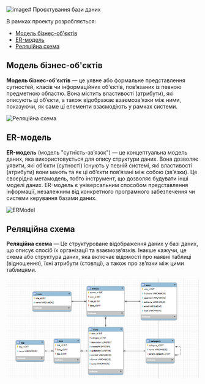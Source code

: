 ![image](https://github.com/user-attachments/assets/dbb29b52-1d4e-4492-844e-e2040869bb5a)# Проєктування бази даних

В рамках проекту розробляється: 
- [Модель бізнес-об'єктів](#BusinessModel)
- [ER-модель](#ERModel)
- [Реляційна схема](#RelationalSchema)



<span id="BusinessModel"></span>
## Модель бізнес-об'єктів
**Модель бізнес-об'єктів** — це уявне або формальне представлення сутностей, класів чи інформаційних об'єктів, пов’язаних із певною предметною областю. Вона містить властивості (атрибути), які описують ці об’єкти, а також відображає взаємозв’язки між ними, показуючи, як саме ці елементи взаємодіють у рамках системи.

![Реляційна схема](//www.plantuml.com/plantuml/png/XPFFRi8m3CRlF4NLtT0w3Uso0qAmqGFInW4LQJj6JK3HsWGbgH1llxJMt3-UjnFKly-ndNnU-o1SQEfgfapGuPOSlNB9SfdlYrtnkLebTq-dvqLPpf9a87ZGCchsn_UN_10r4tZIpWSZQXKrHVvHK4Kb_X6eMkYAJxTdRLXw4TvVhPC3GQyus4fnuw606m_WfF6URifIUS-VZfBn-OCJjY88BXy5N7S0HzrDc5I-TFeIj3MSn5wDShk_2foigqN0_2akhGdnc-TEYQ3afbLiDqLE5Sr54aKlASIPkI7ap0K1Or_lDHOzMtTZJX-Bs18eOEkyQVFrMuqeWUMRPp8REvaGs00IXhKXOLmtId1LATAoxQXrV0msMUzz4WKfcBSDPfDtf0nTG1WwY12q7W7eMa96bgSKng5Xc0TsDSQh68SF8AsFkej2GqrY84ClG7pa39vgEMJfu_qYJRBCjl_cAG8qIxg8WjWvOEZovu60oJ73mU34E5mdwmR7LuJC2Z8xnqRI_aoIugoO0qG2wHjTAoERkle6)

<span id="ERModel"></span>
## ER-модель
**ER-модель** (модель "сутність-зв’язок") — це концептуальна модель даних, яка використовується для опису структури даних. Вона дозволяє уявити, які об’єкти (сутності) існують у певній системі, які властивості (атрибути) вони мають та як ці об’єкти пов’язані між собою (зв’язки). Це своєрідна метамодель, тобто інструмент, що дозволяє будувати інші моделі даних. ER-модель є універсальним способом представлення інформації, незалежним від конкретного програмного забезпечення чи системи керування базами даних.

![ERModel](//www.plantuml.com/plantuml/png/dP91Qpen4CNF_toAiF-RLT2Jq9EsUcjxa1LwAzFDk8Hc4qbc4Idzxet3riqsb0Kz1FczUNcpara50azjOuGGQ4dJMUu3Uld_VQcMkFmKClxkj9BtycN__B3TIIO7xGDPQ33oSljQCZn222VdLSeCv7NOW3Q38bThcmBnTUrcvmoETPC6zCvrLM48Ozuse7_Bg8-fELL0CAHzsYPgOraL4DREdzCxM50OAg-FfDrW3EvaVpNtZtdb4GZLcgAmMPTRXkrHvR1obj1IUkd1-GPwykVuIgXlc_jZzvMtkP-q_HXpPk_0bA3E7eTtkPXFvQIOcLcnc2wAdxqGl5cTvWUQw4gYMCnK9_432pxP9FiRkMV1vmMmC9dAUS53P0yBdCE1_P34zLzKOYVjfMAH5eWLMjKsvXi0)


<span id="RelationalSchema"></span>
## Реляційна схема
**Реляційна схема** — Це структуроване відображення даних у базі даних, що описує спосіб їх організації та взаємозв’язків. Інакше кажучи, це схема або структура даних, яка включає відомості про наявні таблиці (відношення), їхні атрибути (стовпці), а також про зв’язки між цими таблицями.

![RelationalSchema](img/opendatareletiontable.jpg)
